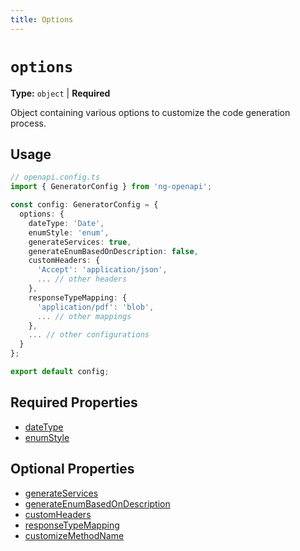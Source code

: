 ```yaml
---
title: Options
---
```


# `options`

**Type:** `object` | **Required**

Object containing various options to customize the code generation process.

## Usage

```typescript
// openapi.config.ts
import { GeneratorConfig } from 'ng-openapi';

const config: GeneratorConfig = {
  options: {
    dateType: 'Date',
    enumStyle: 'enum',
    generateServices: true,
    generateEnumBasedOnDescription: false,
    customHeaders: {
      'Accept': 'application/json',
      ... // other headers
    },
    responseTypeMapping: {
      'application/pdf': 'blob',
      ... // other mappings
    },
    ... // other configurations
  }
};

export default config;
```

## Required Properties

- [dateType](options/date-type)
- [enumStyle](options/enum-style)

## Optional Properties

- [generateServices](options/generate-services)
- [generateEnumBasedOnDescription](options/generate-enums-description)
- [customHeaders](options/custom-headers)
- [responseTypeMapping](options/response-type-mapping)
- [customizeMethodName](options/customize-method-name)